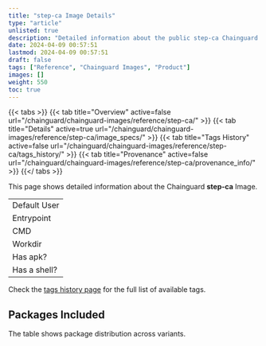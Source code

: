 ```yaml
---
title: "step-ca Image Details"
type: "article"
unlisted: true
description: "Detailed information about the public step-ca Chainguard Image."
date: 2024-04-09 00:57:51
lastmod: 2024-04-09 00:57:51
draft: false
tags: ["Reference", "Chainguard Images", "Product"]
images: []
weight: 550
toc: true
---
```


{{< tabs >}}
{{< tab title="Overview" active=false url="/chainguard/chainguard-images/reference/step-ca/" >}}
{{< tab title="Details" active=true url="/chainguard/chainguard-images/reference/step-ca/image_specs/" >}}
{{< tab title="Tags History" active=false url="/chainguard/chainguard-images/reference/step-ca/tags_history/" >}}
{{< tab title="Provenance" active=false url="/chainguard/chainguard-images/reference/step-ca/provenance_info/" >}}
{{</ tabs >}}

This page shows detailed information about the Chainguard **step-ca** Image.

|              |
|--------------|
| Default User |
| Entrypoint   |
| CMD          |
| Workdir      |
| Has apk?     |
| Has a shell? |

Check the [tags history page](/chainguard/chainguard-images/reference/step-ca/tags_history/) for the full list of available tags.

## Packages Included
The table shows package distribution across variants.

|  |
|--|

